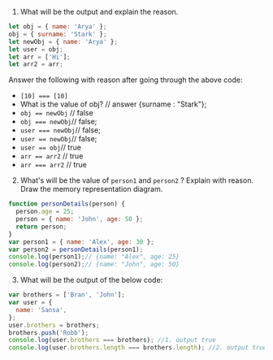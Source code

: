 1. What will be the output and explain the reason.

```js
let obj = { name: 'Arya' };
obj = { surname: 'Stark' };
let newObj = { name: 'Arya' };
let user = obj;
let arr = ['Hi'];
let arr2 = arr;
```

Answer the following with reason after going through the above code:

- `[10] === [10]`
- What is the value of obj? // answer {surname : "Stark"};
- `obj == newObj` // false
- `obj === newObj`// false;
- `user === newObj`// false;
- `user == newObj`// false;
- `user == obj`// true 
- `arr == arr2` // true
- `arr === arr2` // true

2. What's will be the value of `person1` and `person2` ? Explain with reason. Draw the memory representation diagram.

<!-- To add this image here use ![name](./hello.jpg) -->


```js
function personDetails(person) {
  person.age = 25;
  person = { name: 'John', age: 50 };
  return person;
}
var person1 = { name: 'Alex', age: 30 };
var person2 = personDetails(person1);
console.log(person1);// {name: "Alex", age: 25}
console.log(person2);// {name: "John", age: 50}
```

3. What will be the output of the below code:

```js
var brothers = ['Bran', 'John'];
var user = {
  name: 'Sansa',
};
user.brothers = brothers;
brothers.push('Robb');
console.log(user.brothers === brothers); //1. output true
console.log(user.brothers.length === brothers.length); //2. output true
```
